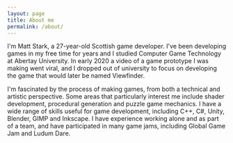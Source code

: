 ```yaml
---
layout: page
title: About me
permalink: /about/
---
```


I'm Matt Stark, a 27-year-old Scottish game developer. I've been developing games in my free time for years and I studied Computer Game Technology at Abertay University. In early 2020 a video of a game prototype I was making went viral, and I dropped out of university to focus on developing the game that would later be named Viewfinder.

I'm fascinated by the process of making games, from both a technical and artistic perspective. Some areas that particularly interest me include shader development, procedural generation and puzzle game mechanics. I have a wide range of skills useful for game development, including C++, C#, Unity, Blender, GIMP and Inkscape. I have experience working alone and as part of a team, and have participated in many game jams, including Global Game Jam and Ludum Dare.